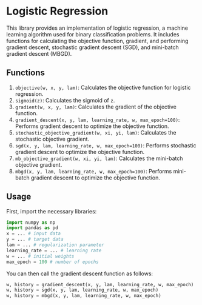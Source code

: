 # Logistic Regression

This library provides an implementation of logistic regression, a machine learning algorithm used for binary classification problems. It includes functions for calculating the objective function, gradient, and performing gradient descent, stochastic gradient descent (SGD), and mini-batch gradient descent (MBGD).

## Functions

1. `objective(w, x, y, lam)`: Calculates the objective function for logistic regression.
2. `sigmoid(z)`: Calculates the sigmoid of `z`.
3. `gradient(w, x, y, lam)`: Calculates the gradient of the objective function.
4. `gradient_descent(x, y, lam, learning_rate, w, max_epoch=100)`: Performs gradient descent to optimize the objective function.
5. `stochastic_objective_gradient(w, xi, yi, lam)`: Calculates the stochastic objective gradient.
6. `sgd(x, y, lam, learning_rate, w, max_epoch=100)`: Performs stochastic gradient descent to optimize the objective function.
7. `mb_objective_gradient(w, xi, yi, lam)`: Calculates the mini-batch objective gradient.
8. `mbgd(x, y, lam, learning_rate, w, max_epoch=100)`: Performs mini-batch gradient descent to optimize the objective function.

## Usage

First, import the necessary libraries:

```python
import numpy as np
import pandas as pd
x = ... # input data
y = ... # target data
lam = ... # regularization parameter
learning_rate = ... # learning rate
w = ... # initial weights
max_epoch = 100 # number of epochs
```
You can then call the gradient descent function as follows:

```python
w, history = gradient_descent(x, y, lam, learning_rate, w, max_epoch)
w, history = sgd(x, y, lam, learning_rate, w, max_epoch)
w, history = mbgd(x, y, lam, learning_rate, w, max_epoch)
```


